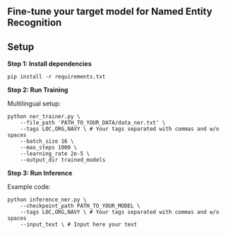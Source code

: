 ## Fine-tune your target model for Named Entity Recognition

## Setup

**Step $1$: Install dependencies**

```
pip install -r requirements.txt
```

**Step $2$: Run Training**

Multilingual setup:

```
python ner_trainer.py \
    --file_path 'PATH_TO_YOUR_DATA/data_ner.txt' \
    --tags LOC,ORG,NAVY \ # Your tags separated with commas and w/o spaces
    --batch_size 16 \
    --max_steps 1000 \
    --learning_rate 2e-5 \
    --output_dir trained_models 
```
**Step $3$: Run Inference**

Example code:
``` 
python inference_ner.py \
    --checkpoint_path PATH_TO_YOUR_MODEL \
    --tags LOC,ORG,NAVY \ # Your tags separated with commas and w/o spaces
    --input_text \ # Input here your text
```
